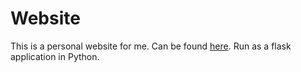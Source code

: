 # Website
This is a personal website for me. Can be found [here](http://trevorg73.web.illinois.edu/). Run as a flask application in Python.